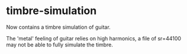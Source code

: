# timbre-simulation

Now contains a timbre simulation of guitar.

The 'metal' feeling of guitar relies on high harmonics, a file of sr=44100 may not be able to fully simulate the timbre.


